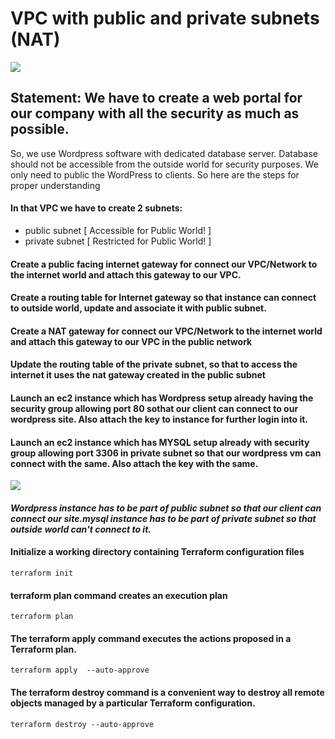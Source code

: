 # VPC with public and private subnets (NAT)

<img src="https://user-images.githubusercontent.com/64575592/119870204-b6c25a00-bf3e-11eb-895e-adf00ba27928.png">

## Statement: We have to create a web portal for our company with all the security as much as possible.
So, we use Wordpress software with dedicated database server.
Database should not be accessible from the outside world for security purposes.
We only need to public the WordPress to clients.
So here are the steps for proper understanding

#### In that VPC we have to create 2 subnets:
   - public  subnet [ Accessible for Public World! ] 
   -  private subnet [ Restricted for Public World! ]

#### Create a public facing internet gateway for connect our VPC/Network to the internet world and attach this gateway to our VPC.

#### Create  a routing table for Internet gateway so that instance can connect to outside world, update and associate it with public subnet.
#### Create a NAT gateway for connect our VPC/Network to the internet world  and attach this gateway to our VPC in the public network
#### Update the routing table of the private subnet, so that to access the internet it uses the nat gateway created in the public subnet
#### Launch an ec2 instance which has Wordpress setup already having the security group allowing  port 80 sothat our client can connect to our wordpress site. Also attach the key to instance for further login into it.
#### Launch an ec2 instance which has MYSQL setup already with security group allowing  port 3306 in private subnet so that our wordpress vm can connect with the same. Also attach the key with the same.
<img src="https://user-images.githubusercontent.com/64575592/120079152-40556180-c0d0-11eb-944e-57167a6d5bad.png">

#### _Wordpress instance has to be part of public subnet so that our client can connect our site.mysql instance has to be part of private  subnet so that outside world can't connect to it._

#### Initialize a working directory containing Terraform configuration files
`terraform init`

#### terraform plan command creates an execution plan
`terraform plan`

#### The terraform apply command executes the actions proposed in a Terraform plan.
`terraform apply  --auto-approve`

#### The terraform destroy command is a convenient way to destroy all remote objects managed by a particular Terraform configuration.
`terraform destroy --auto-approve`



